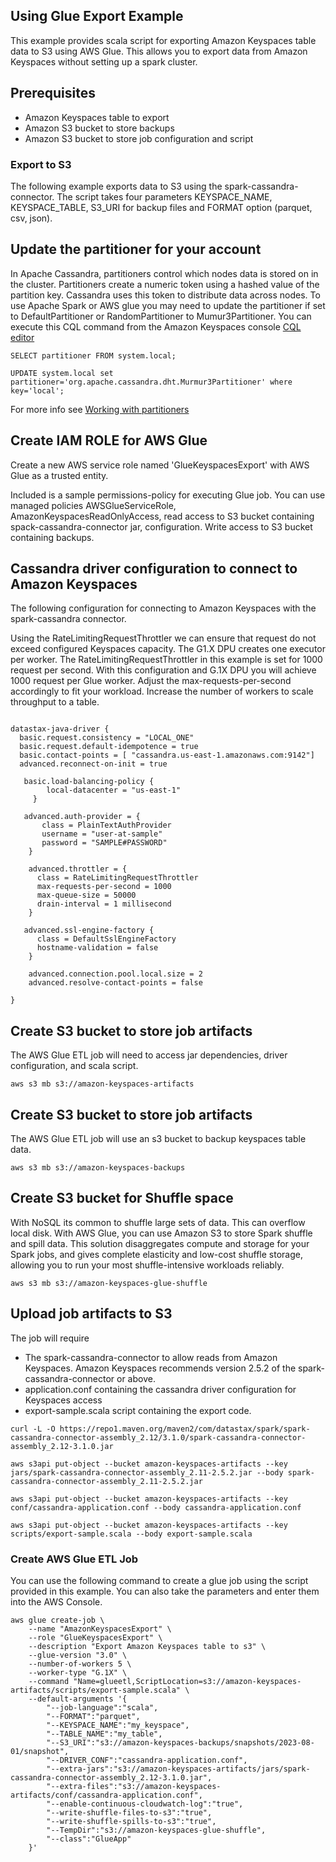 ## Using Glue Export Example
This example provides scala script for exporting Amazon Keyspaces table data to S3 using AWS Glue. This allows you to export data from Amazon Keyspaces without setting up a spark cluster.

## Prerequisites
* Amazon Keyspaces table to export
* Amazon S3 bucket to store backups
* Amazon S3 bucket to store job configuration and script

### Export to S3
The following example exports data to S3 using the spark-cassandra-connector. The script takes four parameters KEYSPACE_NAME, KEYSPACE_TABLE, S3_URI for backup files and FORMAT option (parquet, csv, json).  


## Update the partitioner for your account
In Apache Cassandra, partitioners control which nodes data is stored on in the cluster. Partitioners create a numeric token using a hashed value of the partition key. Cassandra uses this token to distribute data across nodes.  To use Apache Spark or AWS glue you may need to update the partitioner if set to DefaultPartitioner or RandomPartitioner to Mumur3Partitioner. You can execute this CQL command from the Amazon Keyspaces console [CQL editor](https://console.aws.amazon.com/keyspaces/home#cql-editor)

```
SELECT partitioner FROM system.local;

UPDATE system.local set partitioner='org.apache.cassandra.dht.Murmur3Partitioner' where key='local';
```
For more info see [Working with partitioners](https://docs.aws.amazon.com/keyspaces/latest/devguide/working-with-partitioners.html)


## Create IAM ROLE for AWS Glue
Create a new AWS service role named 'GlueKeyspacesExport' with AWS Glue as a trusted entity.

Included is a sample permissions-policy for executing Glue job. You can use managed policies AWSGlueServiceRole, AmazonKeyspacesReadOnlyAccess, read access to S3 bucket containing spack-cassandra-connector jar, configuration. Write access to S3 bucket containing backups.


## Cassandra driver configuration to connect to Amazon Keyspaces
The following configuration for connecting to Amazon Keyspaces with the spark-cassandra connector.

Using the RateLimitingRequestThrottler we can ensure that request do not exceed configured Keyspaces capacity. The G1.X DPU creates one executor per worker. The RateLimitingRequestThrottler in this example is set for 1000 request per second. With this configuration and G.1X DPU you will achieve 1000 request per Glue worker. Adjust the max-requests-per-second accordingly to fit your workload. Increase the number of workers to scale throughput to a table.

```

datastax-java-driver {
  basic.request.consistency = "LOCAL_ONE"
  basic.request.default-idempotence = true
  basic.contact-points = [ "cassandra.us-east-1.amazonaws.com:9142"]
  advanced.reconnect-on-init = true

   basic.load-balancing-policy {
        local-datacenter = "us-east-1"
     }

   advanced.auth-provider = {
       class = PlainTextAuthProvider
       username = "user-at-sample"
       password = "SAMPLE#PASSWORD"
    }

    advanced.throttler = {
      class = RateLimitingRequestThrottler
      max-requests-per-second = 1000
      max-queue-size = 50000
      drain-interval = 1 millisecond
    }

   advanced.ssl-engine-factory {
      class = DefaultSslEngineFactory
      hostname-validation = false
    }

    advanced.connection.pool.local.size = 2
    advanced.resolve-contact-points = false

}

```

## Create S3 bucket to store job artifacts
The AWS Glue ETL job will need to access jar dependencies, driver configuration, and scala script.
```
aws s3 mb s3://amazon-keyspaces-artifacts
```

## Create S3 bucket to store job artifacts
The AWS Glue ETL job will use an s3 bucket to backup keyspaces table data.
```
aws s3 mb s3://amazon-keyspaces-backups
```


## Create S3 bucket for Shuffle space
With NoSQL its common to shuffle large sets of data. This can overflow local disk.  With AWS Glue, you can  use Amazon S3 to store Spark shuffle and spill data. This solution disaggregates compute and storage for your Spark jobs, and gives complete elasticity and low-cost shuffle storage, allowing you to run your most shuffle-intensive workloads reliably.

```
aws s3 mb s3://amazon-keyspaces-glue-shuffle
```



## Upload job artifacts to S3
The job will require
* The spark-cassandra-connector to allow reads from Amazon Keyspaces. Amazon Keyspaces recommends version 2.5.2 of the spark-cassandra-connector or above.
* application.conf containing the cassandra driver configuration for Keyspaces access
* export-sample.scala script containing the export code.

```
curl -L -O https://repo1.maven.org/maven2/com/datastax/spark/spark-cassandra-connector-assembly_2.12/3.1.0/spark-cassandra-connector-assembly_2.12-3.1.0.jar

aws s3api put-object --bucket amazon-keyspaces-artifacts --key jars/spark-cassandra-connector-assembly_2.11-2.5.2.jar --body spark-cassandra-connector-assembly_2.11-2.5.2.jar

aws s3api put-object --bucket amazon-keyspaces-artifacts --key conf/cassandra-application.conf --body cassandra-application.conf

aws s3api put-object --bucket amazon-keyspaces-artifacts --key scripts/export-sample.scala --body export-sample.scala

```
### Create AWS Glue ETL Job
You can use the following command to create a glue job using the script provided in this example. You can also take the parameters and enter them into the AWS Console.
```
aws glue create-job \
    --name "AmazonKeyspacesExport" \
    --role "GlueKeyspacesExport" \
    --description "Export Amazon Keyspaces table to s3" \
    --glue-version "3.0" \
    --number-of-workers 5 \
    --worker-type "G.1X" \
    --command "Name=glueetl,ScriptLocation=s3://amazon-keyspaces-artifacts/scripts/export-sample.scala" \
    --default-arguments '{
        "--job-language":"scala",
        "--FORMAT":"parquet",
        "--KEYSPACE_NAME":"my_keyspace",
        "--TABLE_NAME":"my_table",
        "--S3_URI":"s3://amazon-keyspaces-backups/snapshots/2023-08-01/snapshot",
        "--DRIVER_CONF":"cassandra-application.conf",
        "--extra-jars":"s3://amazon-keyspaces-artifacts/jars/spark-cassandra-connector-assembly_2.12-3.1.0.jar",
        "--extra-files":"s3://amazon-keyspaces-artifacts/conf/cassandra-application.conf",
        "--enable-continuous-cloudwatch-log":"true",
        "--write-shuffle-files-to-s3":"true",
        "--write-shuffle-spills-to-s3":"true",
        "--TempDir":"s3://amazon-keyspaces-glue-shuffle",
        "--class":"GlueApp"
    }'
```
